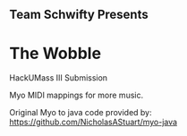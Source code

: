 Team Schwifty Presents
------------------------

The Wobble
==========
HackUMass III Submission

Myo MIDI mappings for more music. 

Original Myo to java code provided by: https://github.com/NicholasAStuart/myo-java